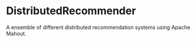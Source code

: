 DistributedRecommender
======================

A ensemble of different distributed recommendation systems using Apache Mahout.
